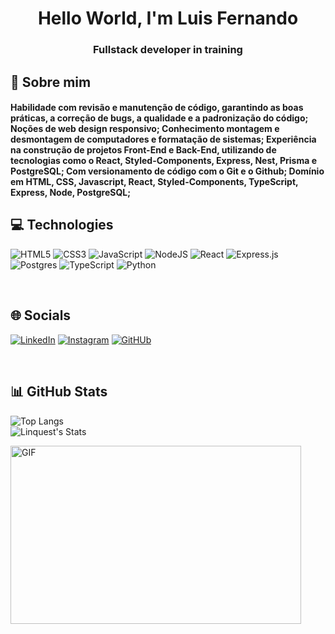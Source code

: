 <h1 align="center">Hello World, I'm Luis Fernando</h1>
<h3 align="center">Fullstack developer in training</h3>

## 🚀 Sobre mim
<h4> Habilidade com revisão e manutenção de código, garantindo as boas práticas, a correção de bugs, a qualidade e a padronização do código;
Noções de web design responsivo;
Conhecimento montagem e desmontagem de computadores e formatação de sistemas;
Experiência na construção de projetos Front-End e Back-End, utilizando de tecnologias como o React, Styled-Components, Express, Nest, Prisma e PostgreSQL;
Com versionamento de código com o Git e o Github;
Domínio em HTML, CSS, Javascript, React, Styled-Components, TypeScript, Express, Node, PostgreSQL;
</h4>

## 💻 Technologies
![HTML5](https://img.shields.io/badge/HTML5-%23E34F26.svg?style=for-the-badge&logo=html5&logoColor=white) ![CSS3](https://img.shields.io/badge/css3-%231572B6.svg?style=for-the-badge&logo=css3&logoColor=white) ![JavaScript](https://img.shields.io/badge/javascript-%23323330.svg?style=for-the-badge&logo=javascript&logoColor=%23F7DF1E) ![NodeJS](https://img.shields.io/badge/node.js-6DA55F?style=for-the-badge&logo=node.js&logoColor=white) ![React](https://img.shields.io/badge/react-%2320232a.svg?style=for-the-badge&logo=react&logoColor=%2361DAFB) ![Express.js](https://img.shields.io/badge/express.js-%23404d59.svg?style=for-the-badge&logo=express&logoColor=%2361DAFB) ![Postgres](https://img.shields.io/badge/postgres-%23316192.svg?style=for-the-badge&logo=postgresql&logoColor=white) ![TypeScript](https://img.shields.io/badge/typescript-%23007ACC.svg?style=for-the-badge&logo=typescript&logoColor=white) ![Python](https://img.shields.io/badge/python-3670A0?style=for-the-badge&logo=python&logoColor=ffdd54) 

<br>

## 🌐 Socials
[![LinkedIn](https://img.shields.io/badge/linkedin-%230077B5.svg?style=for-the-badge&logo=linkedin&logoColor=white)](https://www.linkedin.com/in/luis-fernando-alves-pereira-ab7076186/) [![Instagram](https://img.shields.io/badge/Instagram-%23E4405F.svg?style=for-the-badge&logo=Instagram&logoColor=white)](https://instagram.com/lobonalua?igshid=OGQ5ZDc2ODk2ZA==) [![GitHUb](https://img.shields.io/badge/GitHub-100000?style=for-the-badge&logo=github&logoColor=white)](https://github.com/Linquest)

<br>

## 📊 GitHub Stats
![Top Langs](https://github-readme-stats-git-masterrstaa-rickstaa.vercel.app/api/top-langs/?username=Linquest&bg_color=000&border_color=30A3DC&title_color=E94D5F&text_color=FFF)
<br>
![Linquest's Stats](https://github-readme-stats.vercel.app/api?username=Linquest&theme=vue-dark&show_icons=true&hide_border=true&count_private=true) 

<img align="center" alt="GIF" src="https://github.com/abhisheknaiidu/abhisheknaiidu/blob/master/code.gif?raw=true" width="465" height="285" />

<!--
**Linquest/Linquest** is a ✨ _special_ ✨ repository because its `README.md` (this file) appears on your GitHub profile.

Here are some ideas to get you started:

- 🔭 I’m currently working on ...
- 🌱 I’m currently learning ...
- 👯 I’m looking to collaborate on ...
- 🤔 I’m looking for help with ...
- 💬 Ask me about ...
- 📫 How to reach me: ...
- 😄 Pronouns: ...
- ⚡ Fun fact: ...
-->
